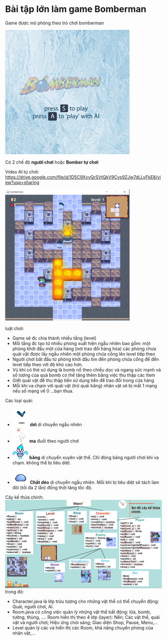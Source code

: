 # Bài tập lớn làm game Bomberman

Game được mô phỏng theo trò chơi bomberman

<img src="src\main\resources\Animations\Menu1.png" alt="drawing" width="400"/>

Có 2 chế độ **người chơi** hoặc **Bomber tự chơi**

Video AI tự chơi: https://drive.google.com/file/d/1D5C9XvvQrSVtQkV9Cvs9ZJw7dLLyFkE8/view?usp=sharing

<img src="src\main\resources\Img\Demo.png" alt="drawing" width="400"/>

luật chơi:
- Game sẽ đc chia thành nhiều tầng (level)
- Mỗi tầng đc tạo từ nhiều phòng xuất hiện ngẫu nhiên bao gồm:
    một phòng khởi đầu
    một cửa hàng (nơi trao đổi hàng hóa)
    các phòng chưa quái vật được lấy ngẫu nhiên
    một phòng chứa cổng lên level tiếp theo
- Người chơi bắt đầu từ phòng khởi đầu tìm đến phòng chứa cổng để đến level tiếp theo với độ khó cao hơn.
- Vũ khí có thẻ sử dụng là bomb nổ theo chiều dọc và ngang sức mạnh và số lượng của quả bomb có thể tăng thêm bằng việc thu thập các Item
- Giết quái vật để thu thập tiền sử dụng tiền để trao đổi trong cửa hàng
- Mỗi khi va chạm với quái vật (trừ quái băng) nhân vật sẽ bị mất 1 mạng nếu số mạng về 0 ...bạn thua.

Các loại quái:
- ![](https://github.com/tvphuong10/Bomberman_UET/blob/main/src/main/resources/Animations/Bat1.png) **dơi** di chuyển ngẫu nhiên  
- ![](https://github.com/tvphuong10/Bomberman_UET/blob/main/src/main/resources/Animations/Ghost1.png) **ma** đuổi theo người chơi 
- ![](https://github.com/tvphuong10/Bomberman_UET/blob/main/src/main/resources/Animations/Iceboss1.png) **băng** di chuyển xuyên vật thể. Chỉ đóng băng người chơi khi va chạm. không thể bị tiêu diệt.
- ![](https://github.com/tvphuong10/Bomberman_UET/blob/main/src/main/resources/Animations/Slime1.png) **Chất dẻo** di chuyển ngẫu nhiên. Mỗi khi bị tiêu diệt sẽ tách làm đôi (tối đa 2 lần) đồng thời tăng tốc độ.

Cây kế thừa chính:
<img src="src\main\resources\Img\Demo2.png" alt="drawing" width="900"/>
trong đó:
- Character.java là lớp trừu tượng cho những vật thể có thể chuyển động: Quái, người chơi, AI.
- Room.java có công việc quản lý những vật thể bất động: lửa, bomb, tường, thùng, ....
  Room hiển thị theo 4 lớp (layer): Nền; Các vật thể, quái vật và người chơi; Hiệu ứng chói sáng; Giao diện Shop, Pause, Menu,...
- Level quản lý các và hiển thị các Room, khả năng chuyển phòng của nhân vật,...

